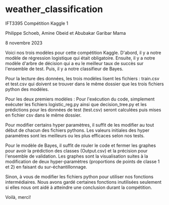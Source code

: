 # weather_classification
IFT3395 Compétition Kaggle 1

Philippe Schoeb, Amine Obeid et Abubakar Garibar Mama

8 novembre 2023

Voici nos trois modèles pour cette compétition Kaggle.
D'abord, il y a notre modèle de régression logistique qui était obligatoire.
Ensuite, il y a notre modèle d'arbre de décision qui a eu le meilleur taux de succès sur l'ensemble de test.
Puis, il y a notre classifieur de Bayes.

Pour la lecture des données, les trois modèles lisent les fichiers : train.csv et test.csv qui doivent se trouver dans
le même dossier que les trois fichiers python des modèles.

Pour les deux premiers modèles :
Pour l'exécution du code, simplement exécuter les fichiers logistic_reg.py ainsi que decision_tree.py et les prédictions
pour les données de test (test.csv) seront calculées puis mises en fichier csv dans le même dossier.

Pour modifier certains hyper paramètres, il suffit de les modifier au tout début de chacun des fichiers pythons. Les
valeurs initiales des hyper paramètres sont les meilleurs ou les plus efficaces selon nos tests.

Pour le modèle de Bayes, il suffit de rouler le code et fermer les graphes pour avoir la prédiction des classes 
(Output.csv) et la précision pour l'ensemble de validation. Les graphes sont la visualisation suites à la modification 
de deux hyper-paramètres (proportions de points de classe 1 et 2) en faisant du sur-échantillonnage.

Sinon, à vous de modifier les fichiers python pour utiliser nos fonctions intermédiaires. Nous avons gardé certaines
fonctions inutilisées seulement si elles nous ont aidé à atteindre une conclusion durant la compétition.

Voilà, merci!
